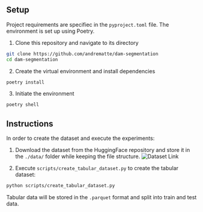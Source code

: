 ## Setup

Project requirements are specifiec in the `pyproject.toml` file. The environment is set up using Poetry.

1. Clone this repository and navigate to its directory
```sh
git clone https://github.com/andrematte/dam-segmentation
cd dam-segmentation
```

2. Create the virtual environment and install dependencies

```sh
poetry install
```

3. Initiate the environment
```sh
poetry shell
```

## Instructions

In order to create the dataset and execute the experiments:

1. Download the dataset from the HuggingFace repository and store it in the `./data/` folder while keeping the file structure.
![Dataset Link](https://huggingface.co/datasets/andrematte/dam-segmentation)

2. Execute `scripts/create_tabular_dataset.py` to create the tabular dataset:

```sh
python scripts/create_tabular_dataset.py
```

Tabular data will be stored in the `.parquet` format and split into train and test data.
